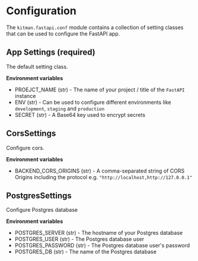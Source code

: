 # Configuration

The `kitman.fastapi.conf` module contains a collection of setting classes that can be used to configure the FastAPI app.

## App Settings (required)

The default setting class.

**Environment variables** <br>

- PROEJCT_NAME (str) - The name of your project / title of the `FastAPI` instance
- ENV (str) - Can be used to configure different environments like `development`, `staging` and `production`
- SECRET (str) - A Base64 key used to encrypt secrets

## CorsSettings

Configure cors.

**Environment variables** <br>

- BACKEND_CORS_ORIGINS (str) - A comma-separated string of CORS Origins including the protocol e.g. `"http://localhost,http://127.0.0.1"`

## PostgresSettings

Configure Postgres database

**Environment variables** <br>

- POSTGRES_SERVER (str) - The hostname of your Postgres database
- POSTGRES_USER (str) - The Postgres database user
- POSTGRES_PASSWORD (str) - The Postgres database user's password
- POSTGRES_DB (str) - The name of the Postgres database
